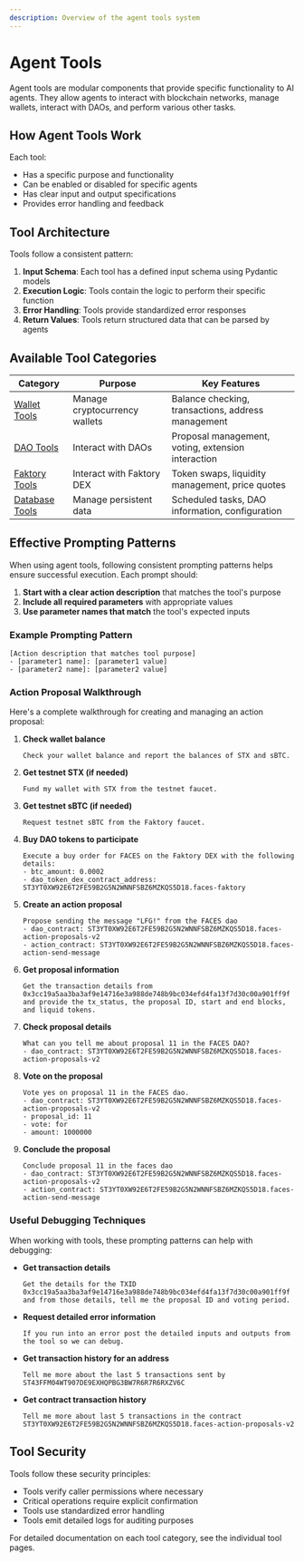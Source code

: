 ```yaml
---
description: Overview of the agent tools system
---
```


# Agent Tools

Agent tools are modular components that provide specific functionality to AI agents. They allow agents to interact with blockchain networks, manage wallets, interact with DAOs, and perform various other tasks.

## How Agent Tools Work

Each tool:
- Has a specific purpose and functionality
- Can be enabled or disabled for specific agents
- Has clear input and output specifications
- Provides error handling and feedback

## Tool Architecture

Tools follow a consistent pattern:
1. **Input Schema**: Each tool has a defined input schema using Pydantic models
2. **Execution Logic**: Tools contain the logic to perform their specific function
3. **Error Handling**: Tools provide standardized error responses
4. **Return Values**: Tools return structured data that can be parsed by agents

## Available Tool Categories

| Category | Purpose | Key Features |
|----------|---------|--------------|
| [Wallet Tools](wallet-tools.md) | Manage cryptocurrency wallets | Balance checking, transactions, address management |
| [DAO Tools](dao-tools.md) | Interact with DAOs | Proposal management, voting, extension interaction |
| [Faktory Tools](faktory-tools.md) | Interact with Faktory DEX | Token swaps, liquidity management, price quotes |
| [Database Tools](database-tools.md) | Manage persistent data | Scheduled tasks, DAO information, configuration |

## Effective Prompting Patterns

When using agent tools, following consistent prompting patterns helps ensure successful execution. Each prompt should:

1. **Start with a clear action description** that matches the tool's purpose
2. **Include all required parameters** with appropriate values
3. **Use parameter names that match** the tool's expected inputs

### Example Prompting Pattern

```
[Action description that matches tool purpose]
- [parameter1 name]: [parameter1 value]
- [parameter2 name]: [parameter2 value]
```

### Action Proposal Walkthrough

Here's a complete walkthrough for creating and managing an action proposal:

1. **Check wallet balance**
   ```
   Check your wallet balance and report the balances of STX and sBTC.
   ```

2. **Get testnet STX (if needed)**
   ```
   Fund my wallet with STX from the testnet faucet.
   ```

3. **Get testnet sBTC (if needed)**
   ```
   Request testnet sBTC from the Faktory faucet.
   ```

4. **Buy DAO tokens to participate**
   ```
   Execute a buy order for FACES on the Faktory DEX with the following details:
   - btc_amount: 0.0002
   - dao_token_dex_contract_address: ST3YT0XW92E6T2FE59B2G5N2WNNFSBZ6MZKQS5D18.faces-faktory
   ```

5. **Create an action proposal**
   ```
   Propose sending the message "LFG!" from the FACES dao
   - dao_contract: ST3YT0XW92E6T2FE59B2G5N2WNNFSBZ6MZKQS5D18.faces-action-proposals-v2
   - action_contract: ST3YT0XW92E6T2FE59B2G5N2WNNFSBZ6MZKQS5D18.faces-action-send-message
   ```

6. **Get proposal information**
   ```
   Get the transaction details from 0x3cc19a5aa3ba3af9e14716e3a988de748b9bc034efd4fa13f7d30c00a901ff9f and provide the tx_status, the proposal ID, start and end blocks, and liquid tokens.
   ```

7. **Check proposal details**
   ```
   What can you tell me about proposal 11 in the FACES DAO?
   - dao_contract: ST3YT0XW92E6T2FE59B2G5N2WNNFSBZ6MZKQS5D18.faces-action-proposals-v2
   ```

8. **Vote on the proposal**
   ```
   Vote yes on proposal 11 in the FACES dao.
   - dao_contract: ST3YT0XW92E6T2FE59B2G5N2WNNFSBZ6MZKQS5D18.faces-action-proposals-v2
   - proposal_id: 11
   - vote: for
   - amount: 1000000
   ```

9. **Conclude the proposal**
   ```
   Conclude proposal 11 in the faces dao
   - dao_contract: ST3YT0XW92E6T2FE59B2G5N2WNNFSBZ6MZKQS5D18.faces-action-proposals-v2
   - action_contract: ST3YT0XW92E6T2FE59B2G5N2WNNFSBZ6MZKQS5D18.faces-action-send-message
   ```

### Useful Debugging Techniques

When working with tools, these prompting patterns can help with debugging:

- **Get transaction details**
  ```
  Get the details for the TXID 0x3cc19a5aa3ba3af9e14716e3a988de748b9bc034efd4fa13f7d30c00a901ff9f and from those details, tell me the proposal ID and voting period.
  ```

- **Request detailed error information**
  ```
  If you run into an error post the detailed inputs and outputs from the tool so we can debug.
  ```

- **Get transaction history for an address**
  ```
  Tell me more about the last 5 transactions sent by ST43FFM04WT907DE9EXHQPBG3BW7R6R7R6RXZV6C
  ```

- **Get contract transaction history**
  ```
  Tell me more about last 5 transactions in the contract ST3YT0XW92E6T2FE59B2G5N2WNNFSBZ6MZKQS5D18.faces-action-proposals-v2
  ```

## Tool Security

Tools follow these security principles:
- Tools verify caller permissions where necessary
- Critical operations require explicit confirmation
- Tools use standardized error handling
- Tools emit detailed logs for auditing purposes

For detailed documentation on each tool category, see the individual tool pages.
